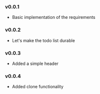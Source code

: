 ### v0.0.1

- Basic implementation of the requirements

### v0.0.2

- Let's make the todo list durable

### v0.0.3

- Added a simple header

### v0.0.4

- Added clone functionality
